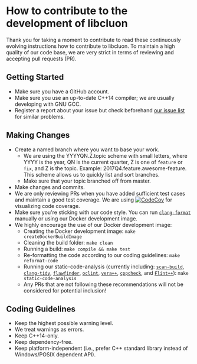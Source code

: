How to contribute to the development of libcluon
================================================

Thank you for taking a moment to contribute to read these continuously evolving instructions how to contribute to libcluon.
To maintain a high quality of our code base, we are very strict in terms of reviewing and accepting pull requests (PR).

## Getting Started
- Make sure you have a GitHub account.
- Make sure you use an up-to-date C++14 compiler; we are usually developing with GNU GCC.
- Register a report about your issue but check beforehand [our issue list](https://github.com/chrberger/libcluon/issues) for similar problems.

## Making Changes
- Create a named branch where you want to base your work.
    - We are using the YYYYQN.Z.topic scheme with small letters, where YYYY is the year, QN is the current quarter, Z is one of `feature` or `fix`, and Z is the topic. Example: 2017Q4.feature.awesome-feature. This scheme allows us to quickly list and sort branches.
    - Make sure that your topic branched off from master.
- Make changes and commits.
- We are only reviewing PRs when you have added sufficient test cases and maintain a good test coverage. We are using [![CodeCov](https://codecov.io/gh/chrberger/libcluon)](https://codecov.io/gh/chrberger/libcluon) for visualizing code coverage.
- Make sure you're sticking with our code style. You can run [`clang-format`](http://clang.llvm.org/docs/ClangFormat.html) manually or using our Docker development image. 
- We highly encourage the use of our Docker development image:
    - Creating the Docker development image: `make createDockerBuildImage`
    - Cleaning the build folder: `make clean`
    - Running a build: `make compile && make test`
    - Re-formatting the code according to our coding guidelines: `make reformat-code`
    - Running our static-code-analysis (currently including: [`scan-build`](https://clang-analyzer.llvm.org/scan-build.html), [`clang-tidy`](http://clang.llvm.org/extra/clang-tidy/), [`flawfinder`](https://www.dwheeler.com/flawfinder/), [`oclint`](https://github.com/oclint/oclint), [`vera++`](https://bitbucket.org/verateam/vera/wiki/Home), [`cppcheck`](http://cppcheck.sourceforge.net/), and [`Flint++`](https://github.com/L2Program/FlintPlusPlus)): `make static-code-analysis`
    - Any PRs that are not following these recommendations will not be considered for potential inclusion!

## Coding Guidelines
- Keep the highest possible warning level.
- We treat warnings as errors.
- Keep C++14-only.
- Keep dependency-free.
- Keep platform-independent (i.e., prefer C++ standard library instead of Windows/POSIX dependent API).
